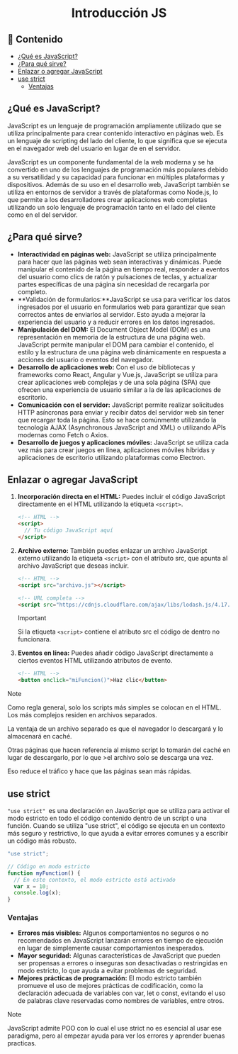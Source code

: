<h1 align="center">Introducción JS</h1>

<h2>📑 Contenido</h2>

- [¿Qué es JavaScript?](#qué-es-javascript)
- [¿Para qué sirve?](#para-qué-sirve)
- [Enlazar o agregar JavaScript](#enlazar-o-agregar-javascript)
- [use strict](#use-strict)
  - [Ventajas](#ventajas)

## ¿Qué es JavaScript?

JavaScript es un lenguaje de programación ampliamente utilizado que se utiliza principalmente para crear contenido interactivo en páginas web. Es un lenguaje de scripting del lado del cliente, lo que significa que se ejecuta en el navegador web del usuario en lugar de en el servidor.

JavaScript es un componente fundamental de la web moderna y se ha convertido en uno de los lenguajes de programación más populares debido a su versatilidad y su capacidad para funcionar en múltiples plataformas y dispositivos. Además de su uso en el desarrollo web, JavaScript también se utiliza en entornos de servidor a través de plataformas como Node.js, lo que permite a los desarrolladores crear aplicaciones web completas utilizando un solo lenguaje de programación tanto en el lado del cliente como en el del servidor.

## ¿Para qué sirve?

- **Interactividad en páginas web:** JavaScript se utiliza principalmente para hacer que las páginas web sean interactivas y dinámicas. Puede manipular el contenido de la página en tiempo real, responder a eventos del usuario como clics de ratón y pulsaciones de teclas, y actualizar partes específicas de una página sin necesidad de recargarla por completo.
- **Validación de formularios:**JavaScript se usa para verificar los datos ingresados por el usuario en formularios web para garantizar que sean correctos antes de enviarlos al servidor. Esto ayuda a mejorar la experiencia del usuario y a reducir errores en los datos ingresados.
- **Manipulación del DOM:** El Document Object Model (DOM) es una representación en memoria de la estructura de una página web. JavaScript permite manipular el DOM para cambiar el contenido, el estilo y la estructura de una página web dinámicamente en respuesta a acciones del usuario o eventos del navegador.
- **Desarrollo de aplicaciones web:** Con el uso de bibliotecas y frameworks como React, Angular y Vue.js, JavaScript se utiliza para crear aplicaciones web complejas y de una sola página (SPA) que ofrecen una experiencia de usuario similar a la de las aplicaciones de escritorio.
- **Comunicación con el servidor:** JavaScript permite realizar solicitudes HTTP asíncronas para enviar y recibir datos del servidor web sin tener que recargar toda la página. Esto se hace comúnmente utilizando la tecnología AJAX (Asynchronous JavaScript and XML) o utilizando APIs modernas como Fetch o Axios.
- **Desarrollo de juegos y aplicaciones móviles:** JavaScript se utiliza cada vez más para crear juegos en línea, aplicaciones móviles híbridas y aplicaciones de escritorio utilizando plataformas como Electron.

## Enlazar o agregar JavaScript

1. **Incorporación directa en el HTML:** Puedes incluir el código JavaScript directamente en el HTML utilizando la etiqueta `<script>`.

   ```html
   <!-- HTML -->
   <script>
     // Tu código JavaScript aquí
   </script>
   ```

2. **Archivo externo:** También puedes enlazar un archivo JavaScript externo utilizando la etiqueta `<script>` con el atributo src, que apunta al archivo JavaScript que deseas incluir.

   ```html
   <!-- HTML -->
   <script src="archivo.js"></script>

   <!-- URL completa -->
   <script src="https://cdnjs.cloudflare.com/ajax/libs/lodash.js/4.17.11/lodash.js"></script>
   ```

   > [!IMPORTANT]
   >
   > Si la etiqueta `<script>` contiene el atributo src el código de dentro no funcionara.

3. **Eventos en línea:** Puedes añadir código JavaScript directamente a ciertos eventos HTML utilizando atributos de evento.

   ```html
   <!-- HTML -->
   <button onclick="miFuncion()">Haz clic</button>
   ```

> [!NOTE]
>
> Como regla general, solo los scripts más simples se colocan en el HTML. Los más complejos residen en archivos separados.
>
> La ventaja de un archivo separado es que el navegador lo descargará y lo almacenará en caché.
>
> Otras páginas que hacen referencia al mismo script lo tomarán del caché en lugar de descargarlo, por lo que >el archivo solo se descarga una vez.
>
> Eso reduce el tráfico y hace que las páginas sean más rápidas.

## use strict

`"use strict" `es una declaración en JavaScript que se utiliza para activar el modo estricto en todo el código contenido dentro de un script o una función. Cuando se utiliza "use strict", el código se ejecuta en un contexto más seguro y restrictivo, lo que ayuda a evitar errores comunes y a escribir un código más robusto.

```js
"use strict";

// Código en modo estricto
function myFunction() {
  // En este contexto, el modo estricto está activado
  var x = 10;
  console.log(x);
}
```

### Ventajas

- **Errores más visibles:** Algunos comportamientos no seguros o no recomendados en JavaScript lanzarán errores en tiempo de ejecución en lugar de simplemente causar comportamientos inesperados.
- **Mayor seguridad:** Algunas características de JavaScript que pueden ser propensas a errores o inseguras son desactivadas o restringidas en modo estricto, lo que ayuda a evitar problemas de seguridad.
- **Mejores prácticas de programación:** El modo estricto también promueve el uso de mejores prácticas de codificación, como la declaración adecuada de variables con var, let o const, evitando el uso de palabras clave reservadas como nombres de variables, entre otros.

> [!NOTE]
>
> JavaScript admite POO con lo cual el use strict no es esencial al usar ese paradigma, pero al empezar ayuda
> para ver los errores y aprender buenas practicas.
